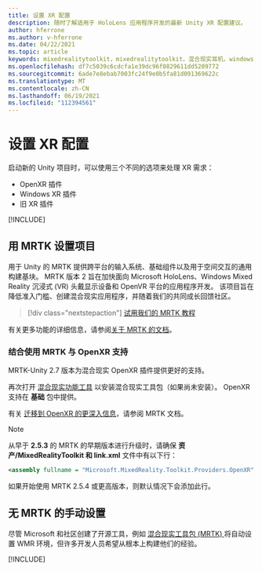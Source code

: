 ```yaml
---
title: 设置 XR 配置
description: 随时了解适用于 HoloLens 应用程序开发的最新 Unity XR 配置建议。
author: hferrone
ms.author: v-hferrone
ms.date: 04/22/2021
ms.topic: article
keywords: mixedrealitytoolkit，mixedrealitytoolkit，混合现实耳机，windows mixed reality 耳机，虚拟现实耳机，unity
ms.openlocfilehash: df7c5039c6cdcfa1e39dc96f0829611dd5209772
ms.sourcegitcommit: 6ade7e8ebab7003fc24f9e0b5fa81d091369622c
ms.translationtype: MT
ms.contentlocale: zh-CN
ms.lasthandoff: 06/19/2021
ms.locfileid: "112394561"
---
```

# <a name="setting-up-your-xr-configuration"></a>设置 XR 配置

启动新的 Unity 项目时，可以使用三个不同的选项来处理 XR 需求： 
* OpenXR 插件
* Windows XR 插件
* 旧 XR 插件

[!INCLUDE[](includes/xr/intro.md)]

## <a name="setting-up-your-project-with-mrtk"></a>用 MRTK 设置项目

用于 Unity 的 MRTK 提供跨平台的输入系统、基础组件以及用于空间交互的通用构建基块。 MRTK 版本 2 旨在加快面向 Microsoft HoloLens、Windows Mixed Reality 沉浸式 (VR) 头戴显示设备和 OpenVR 平台的应用程序开发。 该项目旨在降低准入门槛、创建混合现实应用程序，并随着我们的共同成长回馈社区。

> [!div class="nextstepaction"]
> [试用我们的 MRTK 教程](/windows/mixed-reality/develop/unity/tutorials/mr-learning-base-02?tabs=winxr)

有关更多功能的详细信息，请参阅[关于 MRTK 的文档](/windows/mixed-reality/mrtk-unity)。

### <a name="using-mrtk-with-openxr-support"></a>结合使用 MRTK 与 OpenXR 支持

MRTK-Unity 2.7 版本为混合现实 OpenXR 插件提供更好的支持。

再次打开 [混合现实功能工具](welcome-to-mr-feature-tool.md) 以安装混合现实工具包（如果尚未安装）。 OpenXR 支持在 **基础** 包中提供。

有关 [迁移到 OpenXR 的更深入信息](/windows/mixed-reality/mrtk-unity/configuration/getting-started-with-mrtk-and-xrsdk#configuring-mrtk-for-the-xr-sdk-pipeline)，请参阅 MRTK 文档。

> [!NOTE]
> 从早于 **2.5.3** 的 MRTK 的早期版本进行升级时，请确保 **资产/MixedRealityToolkit 和 link.xml** 文件中有以下行：
>
> ```xml
> <assembly fullname = "Microsoft.MixedReality.Toolkit.Providers.OpenXR" preserve="all"/>
> ```
>
> 如果开始使用 MRTK 2.5.4 或更高版本，则默认情况下会添加此行。

## <a name="manual-setup-without-mrtk"></a>无 MRTK 的手动设置

尽管 Microsoft 和社区创建了开源工具，例如 [混合现实工具包 (MRTK) ](https://microsoft.github.io/MixedRealityToolkit-Unity/Documentation/Installation.html) 将自动设置 WMR 环境，但许多开发人员希望从根本上构建他们的经验。

[!INCLUDE[](includes/xr/manual-setup.md)]
